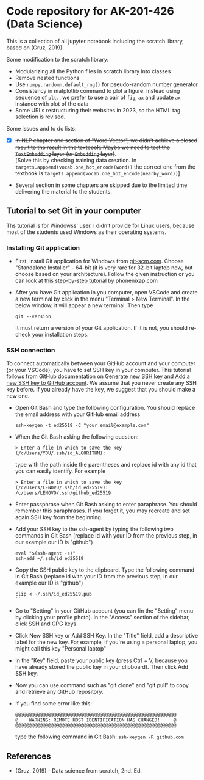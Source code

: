 # Code repository for AK-201-426 (Data Science)

This is a collection of all jupyter notebook including the scratch library,
based on (Gruz, 2019).

Some modification to the scratch library:
- Modularizing all the Python files in scratch library into classes
- Remove nested functions
- Use `numpy.randomn.default_rng()` for pseudo-random number generator
- Consistency in matplotlib command to plot a figure. Instead using
  sequence of `plt.`, we prefer to use a pair of `fig`, `ax` and
  update `ax` instance with plot of the data
- Some URLs restructuring their websites in 2023, so the HTML tag selection
  is revised.

Some issues and to do lists:
- [x] ~~In NLP chapter and section of "Word Vector", we didn't achieve a closed
  result to the result in the textbook. Maybe we need to test 
  the `TextEmbedding` layer (or `Embedding` layer)~~.    
  [Solve this by checking training data creation. In 
  `targets.apppend(vocab.one_hot_encode(word))` the correct one
  from the textbook is `targets.append(vocab.one_hot_encode(nearby_word))`]  

- Several section in some chapters are skipped due to the limited time
  delivering the material to the students. 

## Tutorial to set Git in your computer
Ths tutorial is for Windowss' user. I didn't provide for Linux users, because
most of the students used Windows as their operating systems.

### Installing Git application
- First, install Git application for Windows from [git-scm.com](https://git-scm.com/download/win).
  Choose "Standalone Installer" - 64-bit (it is very rare for 32-bit
  laptop now, but choose based on your architecture). Follow the given instruction
  or you can look at [this step-by-step tutorial](https://phoenixnap.com/kb/how-to-install-git-windows) 
  by phonenixap.com

- After you have Git application in you computer, open VSCode and 
  create a new terminal by click in the menu "Terminal > New Terminal".
  In the below window, it will appear a new terminal. Then type 
  ```
  git --version
  ```
  It must return a version of your Git application. If it is not, you should
  re-check your installation steps. 

### SSH connection 
To connect automatically between your GitHub account and your computer
(or your VSCode), you have to set SSH key in your computer.
This tutorial follows from GitHub documentation on 
[Generate new SSH key](https://docs.github.com/en/authentication/connecting-to-github-with-ssh/generating-a-new-ssh-key-and-adding-it-to-the-ssh-agent) and
[Add a new SSH key to GitHub account](https://docs.github.com/en/authentication/connecting-to-github-with-ssh/adding-a-new-ssh-key-to-your-github-account). We assume that you never
create any SSH key before. If you already have the key, we suggest that you should
make a new one.

- Open Git Bash and type the following configuration. You should
  replace the email address with your GitHub email address
  ```
  ssh-keygen -t ed25519 -C "your_email@example.com"
  ```

- When the Git Bash asking the following question: 
  ```
  > Enter a file in which to save the key (/c/Users/YOU/.ssh/id_ALGORITHM):
  ```
  type with the path inside the parentheses and replace id with any id
  that you can easily identify. For example
  ```
  > Enter a file in which to save the key (/c/Users/LENOVO/.ssh/id_ed25519): /c/Users/LENOVO/.ssh/github_ed25519
  ```

- Enter passphrase when Git Bash asking to enter paraphrase. You should
  remember this paraphrases. If you forget it, you may recreate and set again SSH key
  from the beginning.

- Add your SSH key to the ssh-agent by typing the following two commands
  in Git Bash (replace id with your ID from the previous step, in our
  example our ID is "github")
  ```
  eval "$(ssh-agent -s)"
  ssh-add ~/.ssh/id_ed25519
  ```

- Copy the SSH public key to the clipboard. Type the following command in 
  Git Bash (replace id with your ID from the previous step, in our   
  example our ID is "github")
  ```
  clip < ~/.ssh/id_ed25519.pub
  ``

- Go to "Setting" in your GitHub account (you can fin the "Setting" menu
  by clicking your profile photo). In the "Access" section of the sidebar,
  click SSH and GPG keys.

- Click New SSH key or Add SSH Key. In the "Title" field, add a 
  descriptive label for the new key. For example, if you're using
  a personal laptop, you might call this key "Personal laptop"

- In the "Key" field, paste your public key (press Ctrl + V, because
  you have already stored the public key in your clipboard). Then click 
  Add SSH key.

- Now you can use command such as "git clone" and "git pull" to 
  copy and retrieve any GitHub repository. 
  
- If you find some error like this:
  ```
  @@@@@@@@@@@@@@@@@@@@@@@@@@@@@@@@@@@@@@@@@@@@@@@@@@@@@@@@@@@
  @    WARNING: REMOTE HOST IDENTIFICATION HAS CHANGED!     @
  @@@@@@@@@@@@@@@@@@@@@@@@@@@@@@@@@@@@@@@@@@@@@@@@@@@@@@@@@@@
  ```
  type the following command in Git Bash: `ssh-keygen -R github.com`

## References
- (Gruz, 2019) - Data science from scratch, 2nd. Ed.
